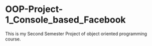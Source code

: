 # OOP-Project-1_Console_based_Facebook
This is my Second Semester Project of object oriented programming course.
